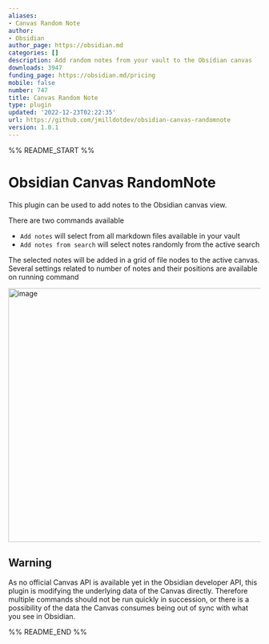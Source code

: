 ```yaml
---
aliases:
- Canvas Random Note
author:
- Obsidian
author_page: https://obsidian.md
categories: []
description: Add random notes from your vault to the Obsidian canvas
downloads: 3947
funding_page: https://obsidian.md/pricing
mobile: false
number: 747
title: Canvas Random Note
type: plugin
updated: '2022-12-23T02:22:35'
url: https://github.com/jmilldotdev/obsidian-canvas-randomnote
version: 1.0.1
---
```


%% README_START %%

# Obsidian Canvas RandomNote

This plugin can be used to add notes to the Obsidian canvas view.

There are two commands available

- `Add notes` will select from all markdown files available in your vault
- `Add notes from search` will select notes randomly from the active search

The selected notes will be added in a grid of file nodes to the active canvas. Several settings related to number of notes and their positions are available on running command

<img width="507" alt="image" src="https://user-images.githubusercontent.com/33093632/206282118-f7a2e70c-5fbb-448e-950c-e0a56654bfe8.png">


## Warning

As no official Canvas API is available yet in the Obsidian developer API, this plugin is modifying the underlying data of the Canvas directly. Therefore multiple commands should not be run quickly in succession, or there is a possibility of the data the Canvas consumes being out of sync with what you see in Obsidian.


%% README_END %%